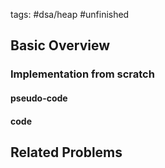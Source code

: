 tags: #dsa/heap #unfinished 



## Basic Overview

### Implementation from scratch
#### pseudo-code

#### code

## Related Problems





